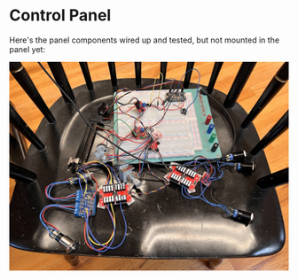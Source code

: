 # Control Panel

Here's the panel components wired up and tested, but not mounted in the panel yet:

![Control panel, sans panel](Images/controlPanelWithoutPanel.jpeg)